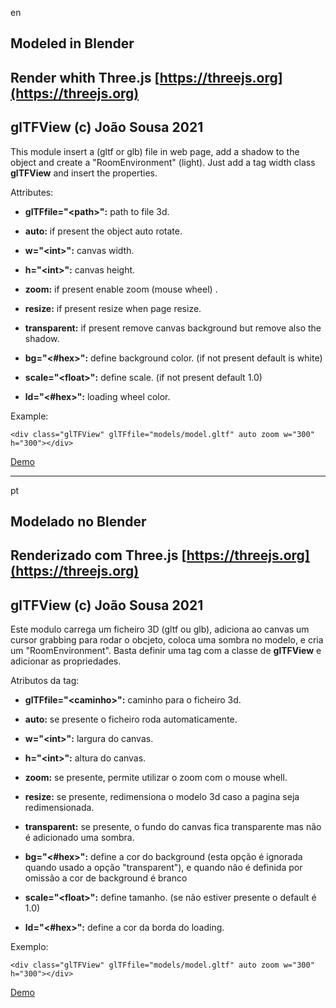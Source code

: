 en

## Modeled in Blender
## Render whith Three.js [https://threejs.org](https://threejs.org)
## glTFView (c) João Sousa 2021

This module insert a (gltf or glb) file in web page, add a shadow to the object and create a "RoomEnvironment" (light). Just add a tag width class **glTFView** and insert the properties.

Attributes:

*  **glTFfile="&lt;path&gt;":** path to file 3d.

*  **auto:** if present the object auto rotate.
 
*  **w="&lt;int&gt;":** canvas width.
 
*  **h="&lt;int&gt;":** canvas height.
 
*  **zoom:** if present enable zoom (mouse wheel) .
 
*  **resize:** if present resize when page resize.
 
*  **transparent:** if present remove canvas background but remove also the shadow.
 
*  **bg="&lt;#hex&gt;":** define background color. (if not present default is white)

*  **scale="&lt;float&gt;":** define scale. (if not present default 1.0)

*  **ld="&lt;#hex&gt;":** loading wheel color.

Example:

`<div class="glTFView" glTFfile="models/model.gltf" auto zoom w="300" h="300"></div> `

[Demo](https://joaosousa1.github.io/glTFView/)

---
pt

## Modelado no Blender
## Renderizado com Three.js [https://threejs.org](https://threejs.org)
## glTFView (c) João Sousa 2021


Este modulo carrega um ficheiro 3D (gltf ou glb), adiciona ao canvas um cursor grabbing para rodar o obcjeto, coloca uma sombra no modelo, e cria um "RoomEnvironment". Basta definir uma tag com a classe de **glTFView** e adicionar as propriedades.

Atributos da tag:

*  **glTFfile="&lt;caminho&gt;":** caminho para o ficheiro 3d.

*  **auto:** se presente o ficheiro roda automaticamente.
 
*  **w="&lt;int&gt;":** largura do canvas.
 
*  **h="&lt;int&gt;":** altura do canvas.
 
*  **zoom:** se presente, permite utilizar o zoom com o mouse whell.
 
*  **resize:** se presente, redimensiona o modelo 3d caso a pagina seja redimensionada.
 
*  **transparent:** se presente, o fundo do canvas fica transparente mas não é adicionado uma sombra.
 
*  **bg="&lt;#hex&gt;":** define a cor do background (esta opção é ignorada quando usado a opção "transparent"), e quando não é definida por omissão a cor de background é branco

*  **scale="&lt;float&gt;":** define tamanho. (se não estiver presente o default é 1.0)

*  **ld="&lt;#hex&gt;":** define a cor da borda do loading.

Exemplo:

`<div class="glTFView" glTFfile="models/model.gltf" auto zoom w="300" h="300"></div> `

[Demo](https://joaosousa1.github.io/glTFView/)